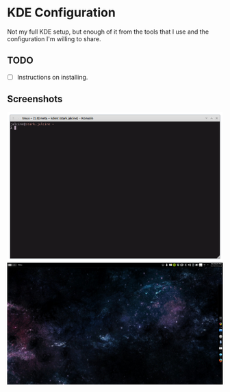 # KDE Configuration

Not my full KDE setup, but enough of it from the tools that I use and the
configuration I'm willing to share.

## TODO

  + [ ] Instructions on installing.

## Screenshots

![Shot of Konsole](images/snapshot76.png)
![My Desktop](images/snapshot74.png)
